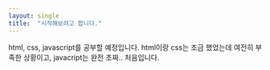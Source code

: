 ```yaml
---
layout: single
title:  "시작해보려고 합니다."
---
```


html, css, javascript를 공부할 예정입니다.
html이랑 css는 조금 했었는데 여전히 부족한 상황이고, javacript는 완전 초짜.. 처음입니다.
